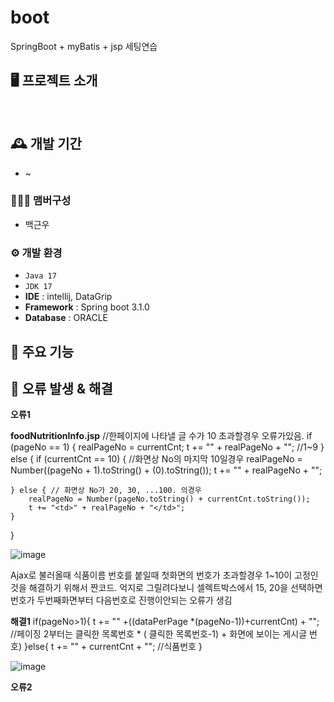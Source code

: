 # boot
SpringBoot + myBatis + jsp 세팅연습

## 🖥️ 프로젝트 소개

<br>

## 🕰️ 개발 기간
* ~ 

### 🧑‍🤝‍🧑 맴버구성
* 백근우

### ⚙️ 개발 환경
- `Java 17`
- `JDK 17`
- **IDE** : intellij, DataGrip 
- **Framework** : Spring boot 3.1.0
- **Database** : ORACLE

## 📌 주요 기능
## 
  


## 📌 오류 발생 & 해결 
****오류1****

**foodNutritionInfo.jsp**
//한페이지에 나타낼 글 수가 10 초과할경우 오류가있음.
if (pageNo == 1) {
    realPageNo = currentCnt;
    t += "<td>" + realPageNo + "</td>"; //1~9
} else {
    if (currentCnt == 10) { //화면상 No의 마지막 10일경우
        realPageNo = Number((pageNo + 1).toString() + (0).toString());
        t += "<td>" + realPageNo + "</td>";

    } else { // 화면상 No가 20, 30, ...100. 의경우
        realPageNo = Number(pageNo.toString() + currentCnt.toString());
        t += "<td>" + realPageNo + "</td>";
    }
}

![image](https://github.com/100rootrain/boot/assets/126217303/86f6089e-56ca-414c-ac8a-c4d81d106232)


Ajax로 불러올때 식품이름 번호를 붙일때 첫화면의 번호가 초과할경우 1~10이 고정인것을 해결하기 위해서 
짠코드. 억지로 그릴려다보니 셀렉트박스에서 15, 20을 선택하면 번호가 두번째화면부터 다음번호로 진행이안되는 오류가 생김 

**해결1**
if(pageNo>1){
    t += "<td>" +((dataPerPage *(pageNo-1))+currentCnt)   + "</td>";
    //페이징 2부터는 클릭한 목록번호 * ( 클릭한 목록번호-1) + 화면에 보이는 게시글 번호)
}else{
    t += "<td>" + currentCnt + "</td>"; //식품번호
}

![image](https://github.com/100rootrain/boot/assets/126217303/a585bed7-5516-42d3-8cac-8fc2ff90e365)


****오류2****

